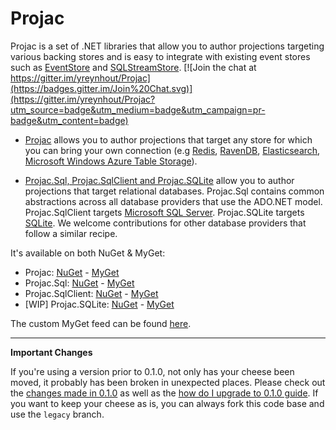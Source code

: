 # Projac

Projac is a set of .NET libraries that allow you to author projections targeting various backing stores and is easy to  integrate with existing event stores such as [EventStore](http://www.eventstore.org) and [SQLStreamStore](https://github.com/SQLStreamStore). [![Join the chat at https://gitter.im/yreynhout/Projac](https://badges.gitter.im/Join%20Chat.svg)](https://gitter.im/yreynhout/Projac?utm_source=badge&utm_medium=badge&utm_campaign=pr-badge&utm_content=badge)

- [Projac](https://github.com/BitTacklr/Projac/wiki/projac.md) allows you to author projections that target any store for which you can bring your own connection (e.g [Redis](http://redis.io), [RavenDB](http://ravendb.net/), [Elasticsearch](http://http://www.elasticsearch.org/), [Microsoft Windows Azure Table Storage](http://azure.microsoft.com/en-us/documentation/services/storage/)). 

- [Projac.Sql, Projac.SqlClient and Projac.SQLite](https://github.com/BitTacklr/Projac/wiki/projac.sql.md) allow you to author projections that target relational databases. Projac.Sql contains common abstractions across all database providers that use the ADO.NET model. Projac.SqlClient targets [Microsoft SQL Server](http://www.microsoft.com/en-us/server-cloud/products/sql-server-editions/overview.aspx). Projac.SQLite targets [SQLite](http://sqlite.org). We welcome contributions for other database providers that follow a similar recipe.

It's available on both NuGet & MyGet:

- Projac: [NuGet](https://www.nuget.org/packages/Projac/) - [MyGet](https://www.myget.org/feed/projac/package/nuget/Projac)
- Projac.Sql: [NuGet](https://www.nuget.org/packages/Projac,Sql/) - [MyGet](https://www.myget.org/feed/projac/package/nuget/Projac.Sql)
- Projac.SqlClient: [NuGet](https://www.nuget.org/packages/Projac.SqlClient/) - [MyGet](https://www.myget.org/feed/projac/package/nuget/Projac.SqlClient)
- [WIP] Projac.SQLite: [NuGet](https://www.nuget.org/packages/Projac,SQLite/) - [MyGet](https://www.myget.org/feed/projac/package/nuget/Projac.SQLite)

The custom MyGet feed can be found [here](https://www.myget.org/F/projac/api/v3/index.json).

---

**Important Changes**

If you're using a version prior to 0.1.0, not only has your cheese been moved, it probably has been broken in unexpected places. Please check out the [changes made in 0.1.0](https://github.com/BitTacklr/Projac/wiki/ChangesIn.0.1.0.md) as well as the [how do I upgrade to 0.1.0 guide](https://github.com/BitTacklr/Projac/wiki/UpgradeTo0.1.0.md). If you want to keep your cheese as is, you can always fork this code base and use the `legacy` branch.
